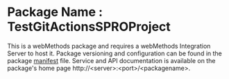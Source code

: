 # Package Name : TestGitActionsSPROProject
This is a webMethods package and requires a webMethods Integration Server to host it. Package versioning and configuration can be found in the package [manifest](./TestGitActionsSPROProject/manifest.v3) file. Service and API documentation is available on the package's home page http://&lt;server&gt;:&lt;port&gt;/&lt;packagename>.